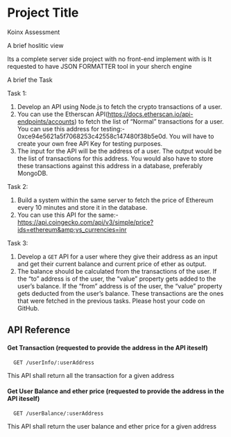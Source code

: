 
# Project Title
 Koinx Assessment

A brief hoslitic view

Its a complete server side project with no front-end implement with is
It requested to have JSON FORMATTER tool in your sherch engine 

A brief the Task 

Task 1:
1. Develop an API using Node.js to fetch the crypto transactions of a user.
2. You can use the Etherscan API(https://docs.etherscan.io/api-endpoints/accounts) to
fetch the list of “Normal” transactions for a user. You can use this address for
testing:- 0xce94e5621a5f7068253c42558c147480f38b5e0d. You will have to create
your own free API Key for testing purposes.
3. The input for the API will be the address of a user. The output would be the list of
transactions for this address. You would also have to store these transactions
against this address in a database, preferably MongoDB.

Task 2:
1. Build a system within the same server to fetch the price of Ethereum every 10
minutes and store it in the database.
2. You can use this API for the same:-
https://api.coingecko.com/api/v3/simple/price?ids=ethereum&amp;vs_currencies=inr

Task 3:
1. Develop a `GET` API for a user where they give their address as an input and get
their current balance and current price of ether as output.
2. The balance should be calculated from the transactions of the user. If the “to”
address is of the user, the “value” property gets added to the user’s balance. If the
“from” address is of the user, the “value” property gets deducted from the user’s
balance. These transactions are the ones that were fetched in the previous tasks.
Please host your code on GitHub.




## API Reference


#### Get Transaction (requested to provide the address in the API iteself)

```http
  GET /userInfo/:userAddress
```

  This API shall return all the transaction for a given address 

#### Get User Balance and ether price (requested to provide the address in the API iteself)

```http
  GET /userBalance/:userAddress
```

  This API shall return the user balance and ether price for a given 
  address

  




